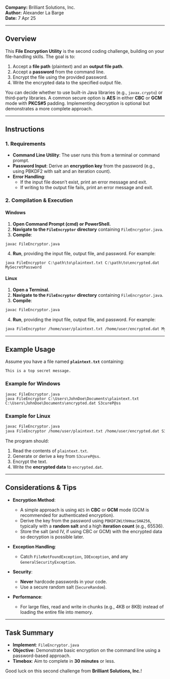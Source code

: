 **Company:** Brilliant Solutions, Inc.  
**Author:** Alexander La Barge  
**Date:** 7 Apr 25  

---

## Overview

This **File Encryption Utility** is the second coding challenge, building on your file-handling skills. The goal is to:

1. Accept a **file path** (plaintext) and an **output file path**.  
2. Accept a **password** from the command line.  
3. Encrypt the file using the provided password.  
4. Write the encrypted data to the specified output file.

You can decide whether to use built-in Java libraries (e.g., `javax.crypto`) or third-party libraries. A common secure option is **AES** in either **CBC** or **GCM** mode with **PKCS#5** padding. Implementing decryption is optional but demonstrates a more complete approach.

---

## Instructions

### 1. Requirements
- **Command Line Utility**: The user runs this from a terminal or command prompt.
- **Password Input**: Derive an **encryption key** from the password (e.g., using PBKDF2 with salt and an iteration count).
- **Error Handling**:
  - If the input file doesn’t exist, print an error message and exit.
  - If writing to the output file fails, print an error message and exit.

### 2. Compilation & Execution

#### Windows

1. **Open Command Prompt (cmd) or PowerShell.**  
2. **Navigate to the `FileEncryptor` directory** containing `FileEncryptor.java`.  
3. **Compile**:

```shell
javac FileEncryptor.java
```

4. **Run**, providing the input file, output file, and password. For example:

```shell
java FileEncryptor C:\path\to\plaintext.txt C:\path\to\encrypted.dat MySecretPassword
```

#### Linux

1. **Open a Terminal.**  
2. **Navigate to the `FileEncryptor` directory** containing `FileEncryptor.java`.  
3. **Compile**:

```bash
javac FileEncryptor.java
```

4. **Run**, providing the input file, output file, and password. For example:

```bash
java FileEncryptor /home/user/plaintext.txt /home/user/encrypted.dat MySecretPassword
```

---

## Example Usage

Assume you have a file named **`plaintext.txt`** containing:

```plaintext
This is a top secret message.
```

### Example for Windows

```shell
javac FileEncryptor.java
java FileEncryptor C:\Users\JohnDoe\Documents\plaintext.txt C:\Users\JohnDoe\Documents\encrypted.dat S3cureP@ss
```

### Example for Linux

```bash
javac FileEncryptor.java
java FileEncryptor /home/user/plaintext.txt /home/user/encrypted.dat S3cureP@ss
```

The program should:
1. Read the contents of `plaintext.txt`.  
2. Generate or derive a key from `S3cureP@ss`.  
3. Encrypt the text.  
4. Write the **encrypted data** to `encrypted.dat`.

---

## Considerations & Tips

- **Encryption Method**:
  - A simple approach is using `AES` in **CBC** or **GCM** mode (GCM is recommended for authenticated encryption).
  - Derive the key from the password using `PBKDF2WithHmacSHA256`, typically with a **random salt** and a high **iteration count** (e.g., 65536).
  - Store the salt (and IV, if using CBC or GCM) with the encrypted data so decryption is possible later.

- **Exception Handling**:
  - Catch `FileNotFoundException`, `IOException`, and any `GeneralSecurityException`.

- **Security**:
  - **Never** hardcode passwords in your code.
  - Use a secure random salt (`SecureRandom`).

- **Performance**:
  - For large files, read and write in chunks (e.g., 4KB or 8KB) instead of loading the entire file into memory.

---

## Task Summary

- **Implement**: `FileEncryptor.java`  
- **Objective**: Demonstrate basic encryption on the command line using a password-based approach.  
- **Timebox**: Aim to complete in **30 minutes** or less.

Good luck on this second challenge from **Brilliant Solutions, Inc.**!
